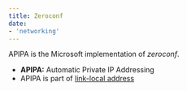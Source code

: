 ```yaml
---
title: Zeroconf
date: 
- 'networking'
---
```


APIPA is the Microsoft implementation of *zeroconf*.

- **APIPA:** Automatic Private IP Addressing
- APIPA is part of [link-local address](2021-06-10--05-21-30Z--link-local_address.md)